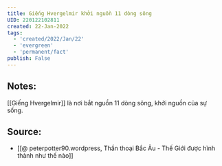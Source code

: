 ```yaml
---
title: Giếng Hvergelmir khởi nguồn 11 dòng sông
UID: 220122102811
created: 22-Jan-2022
tags:
  - 'created/2022/Jan/22'
  - 'evergreen'
  - 'permanent/fact'
publish: False
---
```

## Notes:
[[Giếng Hvergelmir]] là nơi bắt nguồn 11 dòng sông, khởi nguồn của sự sống.

## Source:
- [[@ peterpotter90.wordpress, Thần thoại Bắc Âu - Thế Giới được hình thành như thế nào]]


